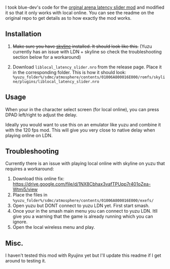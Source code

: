 I took blue-dev's code for the [orginal arena latency slider mod](https://github.com/blu-dev/arena-latency-slider) and modified it so that it only works with local online. You can see the readme on the original repo to get details as to how exactly the mod works.

## Installation

1) ~~Make sure you have [skyline](https://github.com/skyline-dev/skyline/releases) installed. It should look like this.~~
(Yuzu currently has an issue with LDN + skyline so check the troubleshooting section below for a workaround)

2) Download `liblocal_latency_slider.nro` from the release page.
Place it in the corresponding folder. This is how it should look:
`%yuzu_folder%/sdmc/atmosphere/contents/01006A800016E000/romfs/skyline/plugins/liblocal_latency_slider.nro`

## Usage

When your in the character select screen (for local online), you can press DPAD left/right to adjust the delay.

Ideally you would want to use this on an emulator like yuzu and combine it with the 120 fps mod. This will give you very close to native delay when playing online on LDN.


## Troubleshooting

Currently there is an issue with playing local online with skyline on yuzu that requires a workaround:
1) Download this online fix: https://drive.google.com/file/d/1NX8Cbhax3vafTPUpp7r401oZea-Wtmi5/view
2) Place the files in `%yuzu_folder%/sdmc/atmosphere/contents/01006A800016E000/exefs/`
3) Open yuzu but DONT connect to yuzu LDN yet. First start smash.
4) Once your in the smash main menu you can connect to yuzu LDN. Itll give you a warning that the game is already running which you can ignore.
5) Open the local wireless menu and play.


## Misc.
I haven't tested this mod with Ryujinx yet but I'll update this readme if I get around to testing it.
